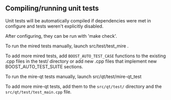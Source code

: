 Compiling/running unit tests
------------------------------------

Unit tests will be automatically compiled if dependencies were met in configure
and tests weren't explicitly disabled.

After configuring, they can be run with 'make check'.

To run the mired tests manually, launch src/test/test_mire .

To add more mired tests, add `BOOST_AUTO_TEST_CASE` functions to the existing
.cpp files in the test/ directory or add new .cpp files that
implement new BOOST_AUTO_TEST_SUITE sections.

To run the mire-qt tests manually, launch src/qt/test/mire-qt_test

To add more mire-qt tests, add them to the `src/qt/test/` directory and
the `src/qt/test/test_main.cpp` file.
